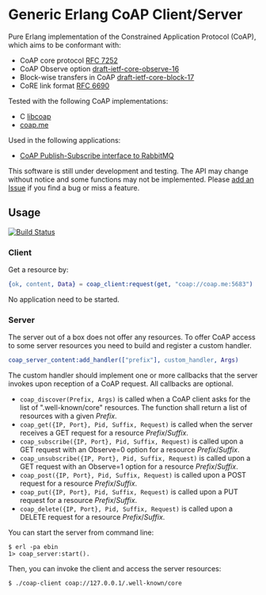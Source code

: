 # Generic Erlang CoAP Client/Server

Pure Erlang implementation of the Constrained Application Protocol (CoAP),
which aims to be conformant with:
 - CoAP core protocol [RFC 7252](https://tools.ietf.org/rfc/rfc7252.txt)
 - CoAP Observe option [draft-ietf-core-observe-16](https://tools.ietf.org/id/draft-ietf-core-observe-16.txt)
 - Block-wise transfers in CoAP [draft-ietf-core-block-17](https://tools.ietf.org/id/draft-ietf-core-block-17.txt)
 - CoRE link format [RFC 6690](https://tools.ietf.org/rfc/rfc6690.txt)

Tested with the following CoAP implementations:
 - C [libcoap](https://www.libcoap.net/)
 - [coap.me](http://coap.me/)

Used in the following applications:
 - [CoAP Publish-Subscribe interface to RabbitMQ](https://github.com/gotthardp/rabbitmq-coap-pubsub)

This software is still under development and testing.
The API may change without notice and some functions may not be implemented.
Please [add an Issue](https://github.com/gotthardp/gen_coap/issues/new)
if you find a bug or miss a feature.


## Usage
[![Build Status](https://travis-ci.org/gotthardp/gen_coap.svg?branch=master)](https://travis-ci.org/gotthardp/gen_coap)

### Client
Get a resource by:
```erlang
{ok, content, Data} = coap_client:request(get, "coap://coap.me:5683")
```
No application need to be started.

### Server
The server out of a box does not offer any resources. To offer CoAP access to
some server resources you need to build and register a custom handler.
```erlang
coap_server_content:add_handler(["prefix"], custom_handler, Args)
```
The custom handler should implement one or more callbacks that the server invokes
upon reception of a CoAP request. All callbacks are optional.
 - `coap_discover(Prefix, Args)` is called when a CoAP client asks for the list of
   ".well-known/core" resources. The function shall return a list of resources
   with a given *Prefix*.
 - `coap_get({IP, Port}, Pid, Suffix, Request)` is called when the server receives
   a GET request for a resource *Prefix*/*Suffix*.
 - `coap_subscribe({IP, Port}, Pid, Suffix, Request)` is called upon
   a GET request with an Observe=0 option for a resource *Prefix*/*Suffix*.
 - `coap_unsubscribe({IP, Port}, Pid, Suffix, Request)` is called upon
   a GET request with an Observe=1 option for a resource *Prefix*/*Suffix*.
 - `coap_post({IP, Port}, Pid, Suffix, Request)` is called upon
   a POST request for a resource *Prefix*/*Suffix*.
 - `coap_put({IP, Port}, Pid, Suffix, Request)` is called upon
   a PUT request for a resource *Prefix*/*Suffix*.
 - `coap_delete({IP, Port}, Pid, Suffix, Request)` is called upon
   a DELETE request for a resource *Prefix*/*Suffix*.

You can start the server from command line:

    $ erl -pa ebin
    1> coap_server:start().

Then, you can invoke the client and access the server resources:

    $ ./coap-client coap://127.0.0.1/.well-known/core
